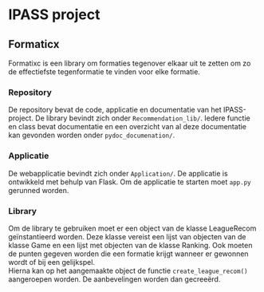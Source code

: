 # IPASS project
## Formaticx
Formatixc is een library om formaties tegenover elkaar uit te zetten
om zo de effectiefste tegenformatie te vinden voor elke formatie.  

### Repository
De repository bevat de code, applicatie en documentatie van het IPASS-project.
De library bevindt zich onder `Recommendation_lib/`.
Iedere functie en class bevat documentatie en een overzicht van al deze
documentatie kan gevonden worden onder `pydoc_documenation/`.

### Applicatie
De webapplicatie bevindt zich onder `Application/`.
De applicatie is ontwikkeld met behulp van Flask. Om de applicatie te starten
moet `app.py` gerunned worden.

### Library
Om de library te gebruiken moet er een object van de klasse LeagueRecom
geïnstantieerd worden. Deze klasse vereist een lijst van objecten van de klasse Game en
een lijst met objecten van de klasse Ranking.
Ook moeten de punten gegeven worden die een formatie krijgt wanneer er gewonnen wordt of bij een gelijkspel.  
Hierna kan op het aangemaakte object de functie `create_league_recom()` aangeroepen worden.
De aanbevelingen worden dan gecreeërd.
